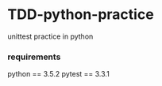 # TDD-python-practice
unittest practice in python

### requirements
python == 3.5.2
pytest == 3.3.1
